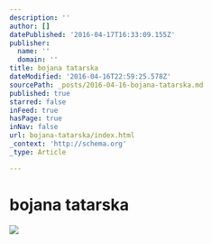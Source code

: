 ```yaml
---
description: ''
author: []
datePublished: '2016-04-17T16:33:09.155Z'
publisher:
  name: ''
  domain: ''
title: bojana tatarska
dateModified: '2016-04-16T22:59:25.578Z'
sourcePath: _posts/2016-04-16-bojana-tatarska.md
published: true
starred: false
inFeed: true
hasPage: true
inNav: false
url: bojana-tatarska/index.html
_context: 'http://schema.org'
_type: Article

---
```

# bojana tatarska
![](https://the-grid-user-content.s3-us-west-2.amazonaws.com/027f257d-a5df-40db-b394-d97b23203b9e.png)